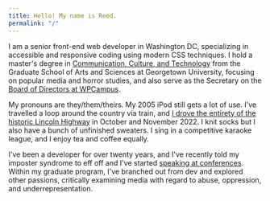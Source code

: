 ```yaml
---
title: Hello! My name is Reed.
permalink: "/"
---
```


<p>I am a senior front-end web developer in Washington DC, specializing in accessible and responsive coding using modern CSS techniques. I hold a master's degree in <a href="https://cct.georgetown.edu/">Communication, Culture, and Technology</a> from the Graduate School of Arts and Sciences at Georgetown University, focusing on popular media and horror studies, and also serve as the Secretary on the <a href="https://www.wpcampus.org/governance/board/">Board of Directors at WPCampus</a>.</p>

<p>My pronouns are they/them/theirs. My 2005 iPod still gets a lot of use. I've travelled a loop around the country via train, and <a href="{{ site.external.lhj | url }}">I drove the entirety of the historic Lincoln Highway</a> in October and November 2022. I knit socks but I also have a bunch of unfinished sweaters. I sing in a competitive karaoke league, and I enjoy tea and coffee equally.</p>

<p>I've been a developer for over twenty years, and I've recently told my imposter syndrome to eff off and I've started <a href="{{ '/talks/' | url }}">speaking at conferences</a>. Within my graduate program, I've branched out from dev and explored other passions, critically examining media with regard to abuse, oppression, and underrepresentation.</p>
